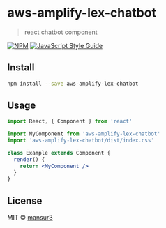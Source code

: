# aws-amplify-lex-chatbot

> react chatbot component

[![NPM](https://img.shields.io/npm/v/aws-amplify-lex-chatbot.svg)](https://www.npmjs.com/package/aws-amplify-lex-chatbot) [![JavaScript Style Guide](https://img.shields.io/badge/code_style-standard-brightgreen.svg)](https://standardjs.com)

## Install

```bash
npm install --save aws-amplify-lex-chatbot
```

## Usage

```jsx
import React, { Component } from 'react'

import MyComponent from 'aws-amplify-lex-chatbot'
import 'aws-amplify-lex-chatbot/dist/index.css'

class Example extends Component {
  render() {
    return <MyComponent />
  }
}
```

## License

MIT © [mansur3](https://github.com/mansur3)
